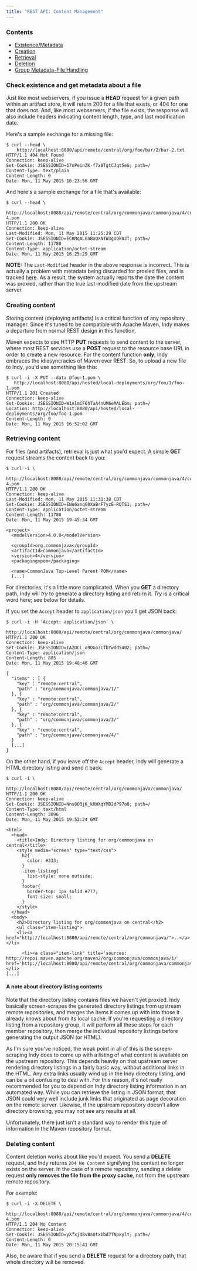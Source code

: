 ```yaml
---
title: "REST API: Content Management"
---
```


### Contents

* [Existence/Metadata](#exist)
* [Creation](#create)
* [Retrieval](#retrieve)
* [Deletion](#delete)
* [Group Metadata-File Handling](#group)

<a name="exist"></a>

### Check existence and get metadata about a file

Just like most webservers, if you issue a **HEAD** request for a given path within an artifact store, it will return 200 for a file that exists, or 404 for one that does not. And, like most webservers, if the file exists, the response will also include headers indicating content length, type, and last modification date.

Here's a sample exchange for a missing file:

    $ curl --head \
        http://localhost:8080/api/remote/central/org/foo/bar/2/bar-2.txt
    HTTP/1.1 404 Not Found
    Connection: keep-alive
    Set-Cookie: JSESSIONID=17nPeinZK-f7a8TgtCJqt5eG; path=/
    Content-Type: text/plain
    Content-Length: 0
    Date: Mon, 11 May 2015 16:23:56 GMT

And here's a sample exchange for a file that's available:

    $ curl --head \
        http://localhost:8080/api/remote/central/org/commonjava/commonjava/4/commonjava-4.pom
    HTTP/1.1 200 OK
    Connection: keep-alive
    Last-Modified: Mon, 11 May 2015 11:25:29 CDT
    Set-Cookie: JSESSIONID=ECRMqALGnBaQXNTW3gUQk0JT; path=/
    Content-Length: 11780
    Content-Type: application/octet-stream
    Date: Mon, 11 May 2015 16:25:29 GMT

**NOTE:** The `Last-Modified` header in the above response is incorrect. This is actually a problem with metadata being discarded for proxied files, and is tracked [here](https://github.com/Commonjava/galley/issues/15). As a result, the system actually reports the date the content was proxied, rather than the true last-modified date from the upstream server.

<a name="create"></a>

### Creating content

Storing content (deploying artifacts) is a critical function of any repository manager. Since it's tuned to be compatible with Apache Maven, Indy makes a departure from normal REST design in this function.

Maven expects to use HTTP **PUT** requests to send content to the server, where most REST services use a **POST** request to the resource base URL in order to create a new resource. For the content function **only**, Indy embraces the idiosyncracies of Maven over REST. So, to upload a new file to Indy, you'd use something like this:

    $ curl -i -X PUT --data @foo-1.pom \
       http://localhost:8080/api/hosted/local-deployments/org/foo/1/foo-1.pom
    HTTP/1.1 201 Created
    Connection: keep-alive
    Set-Cookie: JSESSIONID=W1AlmCF6hTaA4nUM6eMALEbm; path=/
    Location: http://localhost:8080/api/hosted/local-deployments/org/foo/foo-1.pom
    Content-Length: 0
    Date: Mon, 11 May 2015 16:52:02 GMT

<a name="retrieve"></a>

### Retrieving content

For files (and artifacts), retrieval is just what you'd expect. A simple **GET** request streams the content back to you:

    $ curl -i \
        http://localhost:8080/api/remote/central/org/commonjava/commonjava/4/commonjava-4.pom
    HTTP/1.1 200 OK
    Connection: keep-alive
    Last-Modified: Mon, 11 May 2015 11:31:38 CDT
    Set-Cookie: JSESSIONID=ENu6anqG0XaBrF7yzE-RQTS1; path=/
    Content-Type: application/octet-stream
    Content-Length: 11780
    Date: Mon, 11 May 2015 19:45:34 GMT

    <project>
      <modelVersion>4.0.0</modelVersion>

      <groupId>org.commonjava</groupId>
      <artifactId>commonjava</artifactId>
      <version>4</version>
      <packaging>pom</packaging>

      <name>CommonJava Top-Level Parent POM</name>
      [...]

For directories, it's a little more complicated. When you **GET** a directory path, Indy will *try* to generate a directory listing and return it. *Try* is a critical word here; see below for details.

If you set the `Accept` header to `application/json` you'll get JSON back:

    $ curl -i -H 'Accept: application/json' \
        http://localhost:8080/api/remote/central/org/commonjava/commonjava/
    HTTP/1.1 200 OK
    Connection: keep-alive
    Set-Cookie: JSESSIONID=IA2DCL_o9OGo3CfbYwdd5402; path=/
    Content-Type: application/json
    Content-Length: 885
    Date: Mon, 11 May 2015 19:48:46 GMT

    {
      "items" : [ {
        "key" : "remote:central",
        "path" : "org/commonjava/commonjava/1/"
      }, {
        "key" : "remote:central",
        "path" : "org/commonjava/commonjava/2/"
      }, {
        "key" : "remote:central",
        "path" : "org/commonjava/commonjava/3/"
      }, {
        "key" : "remote:central",
        "path" : "org/commonjava/commonjava/4/"
      }
      [...]
    }

On the other hand, if you leave off the `Accept` header, Indy will generate a HTML directory listing and send it back:

    $ curl -i \
        http://localhost:8080/api/remote/central/org/commonjava/commonjava/
    HTTP/1.1 200 OK
    Connection: keep-alive
    Set-Cookie: JSESSIONID=Nns0O3jK_kRWXqYMD2dP97o8; path=/
    Content-Type: text/html
    Content-Length: 3096
    Date: Mon, 11 May 2015 19:52:24 GMT

    <html>
      <head>
        <title>Indy: Directory listing for org/commonjava on central</title>
        <style media="screen" type="text/css">
          h2{
            color: #333;
          }
          .item-listing{
            list-style: none outside;
          }
          footer{
            border-top: 1px solid #777;
            font-size: small;
          }
        </style>
      </head>
      <body>
        <h2>Directory listing for org/commonjava on central</h2>
        <ul class="item-listing">
        <li><a href="http://localhost:8080/api/remote/central/org/commonjava/">..</a></li>

          <li><a class="item-link" title='sources:
    http://repo1.maven.apache.org/maven2/org/commonjava/commonjava/1/' href='http://localhost:8080/api/remote/central/org/commonjava/commonjava/1/'>1/</a></li>
    [...]

#### A note about directory listing contents

Note that the directory listing contains files we haven't yet proxied. Indy basically screen-scrapes the generated directory listings from upstream remote repositories, and merges the items it comes up with into those it already knows about from its local cache. If you're requesting a directory listing from a repository group, it will perform all these steps for each member repository, then merge the individual repository listings before generating the output JSON (or HTML).

As I'm sure you've noticed, the weak point in all of this is the screen-scraping Indy does to come up with a listing of what content is available on the upstream repository. This depends heavily on that upstream server rendering directory listings in a fairly basic way, without additional links in the HTML. Any extra links usually wind up in the Indy directory listing, and can be a bit confusing to deal with. For this reason, it's not really recommended for you to depend on Indy directory listing information in an automated way. While you can retrieve the listing in JSON format, that JSON could very well include junk links that originated as page decoration on the remote server. Likewise, if the upstream repository doesn't allow directory browsing, you may not see any results at all.

Unfortunately, there just isn't a standard way to render this type of information in the Maven repository format.

<a name="delete"></a>

### Deleting content

Content deletion works about like you'd expect. You send a **DELETE** request, and Indy returns `204 No Content` signifying the content no longer exists on the server. In the case of a remote repository, sending a delete request **only removes the file from the proxy cache**, not from the upstream remote repository.

For example:

    $ curl -i -X DELETE \
        http://localhost:8080/api/remote/central/org/commonjava/commonjava/4/commonjava-4.pom
    HTTP/1.1 204 No Content
    Connection: keep-alive
    Set-Cookie: JSESSIONID=yXfxjd8vBaQtxIbd7TNpxylY; path=/
    Content-Length: 0
    Date: Mon, 11 May 2015 20:15:41 GMT

Also, be aware that if you send a **DELETE** request for a directory path, that whole directory will be removed.
